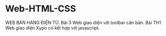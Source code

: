 # Web-HTML-CSS
WEB BÁN HÀNG ĐIỆN TỬ.
Bài 3 Web giao diện với toolbar căn bản.
Bài TH1 Web giao diện Xypo có kết hợp với javascript.
